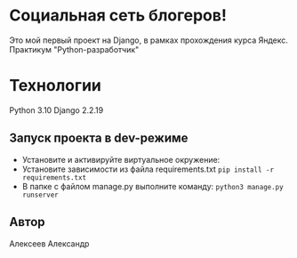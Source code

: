 # Социальная сеть блогеров!

Это мой первый проект на Django, в рамках прохождения курса Яндекс. Практикум "Python-разработчик"

# Технологии

Python 3.10
Django 2.2.19

## Запуск проекта в dev-режиме

- Установите и активируйте виртуальное окружение: 
- Установите зависимости из файла requirements.txt 
``` pip install -r requirements.txt ``` 
- В папке с файлом manage.py выполните команду: 
``` python3 manage.py runserver ```

## Автор

Алексеев Александр